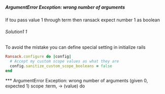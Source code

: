 ##### ArgumentError Exception: wrong number of arguments
If tou pass value 1 through term then ransack expect number 1 as boolean

###### Solution1 1
To avoid the mistake you can define special setting in initialize rails
```ruby
Ransack.configure do |config|
  # Accept my custom scope values as what they are
  config.sanitize_custom_scope_booleans = false
end
```

*** ArgumentError Exception: wrong number of arguments (given 0, expected 1)
scope :term, -> (value) do